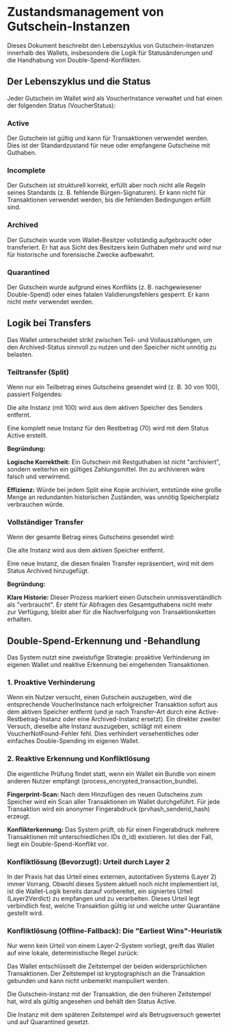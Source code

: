 # Zustandsmanagement von Gutschein-Instanzen

Dieses Dokument beschreibt den Lebenszyklus von Gutschein-Instanzen innerhalb des Wallets, insbesondere die Logik für Statusänderungen und die Handhabung von Double-Spend-Konflikten.

## Der Lebenszyklus und die Status

Jeder Gutschein im Wallet wird als VoucherInstance verwaltet und hat einen der folgenden Status (VoucherStatus):

### Active

Der Gutschein ist gültig und kann für Transaktionen verwendet werden. Dies ist der Standardzustand für neue oder empfangene Gutscheine mit Guthaben.

### Incomplete

Der Gutschein ist strukturell korrekt, erfüllt aber noch nicht alle Regeln seines Standards (z. B. fehlende Bürgen-Signaturen). Er kann nicht für Transaktionen verwendet werden, bis die fehlenden Bedingungen erfüllt sind.

### Archived

Der Gutschein wurde vom Wallet-Besitzer vollständig aufgebraucht oder transferiert. Er hat aus Sicht des Besitzers kein Guthaben mehr und wird nur für historische und forensische Zwecke aufbewahrt.

### Quarantined

Der Gutschein wurde aufgrund eines Konflikts (z. B. nachgewiesener Double-Spend) oder eines fatalen Validierungsfehlers gesperrt. Er kann nicht mehr verwendet werden.

## Logik bei Transfers

Das Wallet unterscheidet strikt zwischen Teil- und Vollauszahlungen, um den Archived-Status sinnvoll zu nutzen und den Speicher nicht unnötig zu belasten.

### Teiltransfer (Split)

Wenn nur ein Teilbetrag eines Gutscheins gesendet wird (z. B. 30 von 100), passiert Folgendes:

Die alte Instanz (mit 100) wird aus dem aktiven Speicher des Senders entfernt.

Eine komplett neue Instanz für den Restbetrag (70) wird mit dem Status Active erstellt.

**Begründung:**

**Logische Korrektheit:** Ein Gutschein mit Restguthaben ist nicht "archiviert", sondern weiterhin ein gültiges Zahlungsmittel. Ihn zu archivieren wäre falsch und verwirrend.

**Effizienz:** Würde bei jedem Split eine Kopie archiviert, entstünde eine große Menge an redundanten historischen Zuständen, was unnötig Speicherplatz verbrauchen würde.

### Vollständiger Transfer

Wenn der gesamte Betrag eines Gutscheins gesendet wird:

Die alte Instanz wird aus dem aktiven Speicher entfernt.

Eine neue Instanz, die diesen finalen Transfer repräsentiert, wird mit dem Status Archived hinzugefügt.

**Begründung:**

**Klare Historie:** Dieser Prozess markiert einen Gutschein unmissverständlich als "verbraucht". Er steht für Abfragen des Gesamtguthabens nicht mehr zur Verfügung, bleibt aber für die Nachverfolgung von Transaktionsketten erhalten.

## Double-Spend-Erkennung und -Behandlung

Das System nutzt eine zweistufige Strategie: proaktive Verhinderung im eigenen Wallet und reaktive Erkennung bei eingehenden Transaktionen.

### 1. Proaktive Verhinderung

Wenn ein Nutzer versucht, einen Gutschein auszugeben, wird die entsprechende VoucherInstance nach erfolgreicher Transaktion sofort aus dem aktiven Speicher entfernt (und je nach Transfer-Art durch eine Active-Restbetrag-Instanz oder eine Archived-Instanz ersetzt). Ein direkter zweiter Versuch, dieselbe alte Instanz auszugeben, schlägt mit einem VoucherNotFound-Fehler fehl. Dies verhindert versehentliches oder einfaches Double-Spending im eigenen Wallet.

### 2. Reaktive Erkennung und Konfliktlösung

Die eigentliche Prüfung findet statt, wenn ein Wallet ein Bundle von einem anderen Nutzer empfängt (process_encrypted_transaction_bundle).

**Fingerprint-Scan:** Nach dem Hinzufügen des neuen Gutscheins zum Speicher wird ein Scan aller Transaktionen im Wallet durchgeführt. Für jede Transaktion wird ein anonymer Fingerabdruck (prvhash_senderid_hash) erzeugt.

**Konflikterkennung:** Das System prüft, ob für einen Fingerabdruck mehrere Transaktionen mit unterschiedlichen IDs (t_id) existieren. Ist dies der Fall, liegt ein Double-Spend-Konflikt vor.

### Konfliktlösung (Bevorzugt): Urteil durch Layer 2

In der Praxis hat das Urteil eines externen, autoritativen Systems (Layer 2) immer Vorrang. Obwohl dieses System aktuell noch nicht implementiert ist, ist die Wallet-Logik bereits darauf vorbereitet, ein signiertes Urteil (Layer2Verdict) zu empfangen und zu verarbeiten. Dieses Urteil legt verbindlich fest, welche Transaktion gültig ist und welche unter Quarantäne gestellt wird.

### Konfliktlösung (Offline-Fallback): Die "Earliest Wins"-Heuristik

Nur wenn kein Urteil von einem Layer-2-System vorliegt, greift das Wallet auf eine lokale, deterministische Regel zurück:

Das Wallet entschlüsselt die Zeitstempel der beiden widersprüchlichen Transaktionen. Der Zeitstempel ist kryptographisch an die Transaktion gebunden und kann nicht unbemerkt manipuliert werden.

Die Gutschein-Instanz mit der Transaktion, die den früheren Zeitstempel hat, wird als gültig angesehen und behält den Status Active.

Die Instanz mit dem späteren Zeitstempel wird als Betrugsversuch gewertet und auf Quarantined gesetzt.